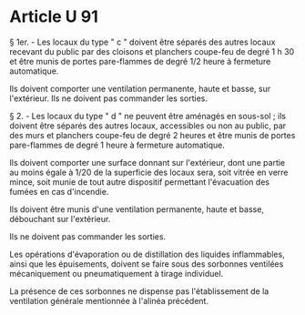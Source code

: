 # Article U 91

§ 1er. - Les locaux du type " c " doivent être séparés des autres locaux recevant du public par des cloisons et planchers coupe-feu de degré 1 h 30 et être munis de portes pare-flammes de degré 1/2 heure à fermeture automatique.

Ils doivent comporter une ventilation permanente, haute et basse, sur l'extérieur. Ils ne doivent pas commander les sorties.

§ 2. - Les locaux du type " d " ne peuvent être aménagés en sous-sol ; ils doivent être séparés des autres locaux, accessibles ou non au public, par des murs et planchers coupe-feu de degré 2 heures et être munis de portes pare-flammes de degré 1 heure à fermeture automatique.

Ils doivent comporter une surface donnant sur l'extérieur, dont une partie au moins égale à 1/20 de la superficie des locaux sera, soit vitrée en verre mince, soit munie de tout autre dispositif permettant l'évacuation des fumées en cas d'incendie.

Ils doivent être munis d'une ventilation permanente, haute et basse, débouchant sur l'extérieur.

Ils ne doivent pas commander les sorties.

Les opérations d'évaporation ou de distillation des liquides inflammables, ainsi que les épuisements, doivent se faire sous des sorbonnes ventilées mécaniquement ou pneumatiquement à tirage individuel.

La présence de ces sorbonnes ne dispense pas l'établissement de la ventilation générale mentionnée à l'alinéa précédent.
